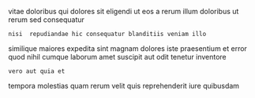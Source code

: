 <!--
title: Reverse-engineered real-time emulation
author: Meaghan
date: 2014-11-30-2038
link: 2014-11-30-2038-reverse-engineered-real-time-emulation
tags: [params,make,templates,IOS]
-->

vitae doloribus qui
dolores sit eligendi ut eos a rerum
illum doloribus ut rerum sed consequatur
 	nisi  repudiandae hic consequatur blanditiis veniam illo
similique maiores expedita sint magnam
dolores  iste praesentium et  error
quod nihil cumque laborum
amet suscipit aut odit tenetur inventore
 	vero aut quia et
tempora molestias quam
 rerum  velit quis
reprehenderit iure  quibusdam